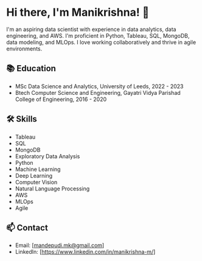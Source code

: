 # Hi there, I'm Manikrishna! 👋

I'm an aspiring data scientist with experience in data analytics, data engineering, and AWS. I'm proficient in Python, Tableau, SQL, MongoDB, data modeling, and MLOps. I love working collaboratively and thrive in agile environments.

## 📚 Education

- MSc Data Science and Analytics, University of Leeds, 2022 - 2023
- Btech Computer Science and Engineering, Gayatri Vidya Parishad College of Engineering, 2016 - 2020


## 🛠️ Skills

- Tableau
- SQL
- MongoDB
- Exploratory Data Analysis
- Python
- Machine Learning
- Deep Learning
- Computer Vision
- Natural Language Processing
- AWS
- MLOps
- Agile

## 📫 Contact

- Email: [mandepudi.mk@gmail.com]
- LinkedIn: [https://www.linkedin.com/in/manikrishna-m/]
